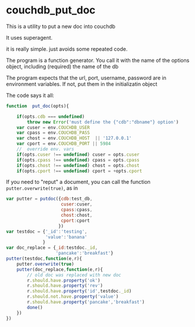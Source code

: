 # couchdb_put_doc

This is a utility to put a new doc into couchdb

It uses superagent.

it is really simple.  just avoids some repeated code.

The program is a function generator.  You call it with the name of the
options object, including (required) the name of the db

The program expects that the url, port, username, password are in
environment variables.  If not, put them in the initializatin object


The code says it all:


```javascript
function  put_doc(opts){

    if(opts.cdb === undefined)
        throw new Error('must define the {"cdb":"dbname"} option')
    var cuser = env.COUCHDB_USER
    var cpass = env.COUCHDB_PASS
    var chost = env.COUCHDB_HOST  || '127.0.0.1'
    var cport = env.COUCHDB_PORT || 5984
    //  override env. vars
    if(opts.cuser !== undefined) cuser = opts.cuser
    if(opts.cpass !== undefined) cpass = opts.cpass
    if(opts.chost !== undefined) chost = opts.chost
    if(opts.cport !== undefined) cport = +opts.cport
```

If you need to "reput" a document, you can call the function
`putter.overwrite(true)`, as in

``` javascript
var putter = putdoc({cdb:test_db,
                     cuser:cuser,
                     cpass:cpass,
                     chost:chost,
                     cport:cport
                    })
var testdoc = {'_id':'testing',
               'value':'banana'
              }
var doc_replace = {_id:testdoc._id,
                   'pancake':'breakfast'}
putter(testdoc,function(e,r){
    putter.overwrite(true)
    putter(doc_replace,function(e,r){
        // old doc was replaced with new doc
        r.should.have.property('ok')
        r.should.have.property('rev')
        r.should.have.property('id',testdoc._id)
        r.should.not.have.property('value')
        r.should.have.property('pancake','breakfast')
        done()
    })
})
```
